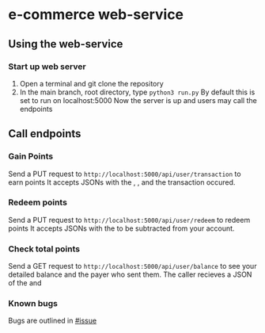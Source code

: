 # e-commerce web-service
## Using the web-service

### Start up web server
1. Open a terminal and git clone the repository
2. In the main branch, root directory, type ```python3 run.py```
By default this is set to run on localhost:5000
Now the server is up and users may call the endpoints

## Call endpoints

### Gain Points
Send a PUT request to ```http://localhost:5000/api/user/transaction``` to earn points
It accepts JSONs with the <payer>, <points>, and <timestamp> the transaction occured.

### Redeem points
Send a PUT request to ```http://localhost:5000/api/user/redeem``` to redeem points
It accepts JSONs with the <points> to be subtracted from your account.


### Check total points
Send a GET request to ```http://localhost:5000/api/user/balance``` to see your detailed balance and the payer who sent them.
The caller recieves a JSON of the <payer> and <points> 

### Known bugs
Bugs are outlined in [#issue](https://github.com/ntjandra/e-commerce-web-service/issues)
